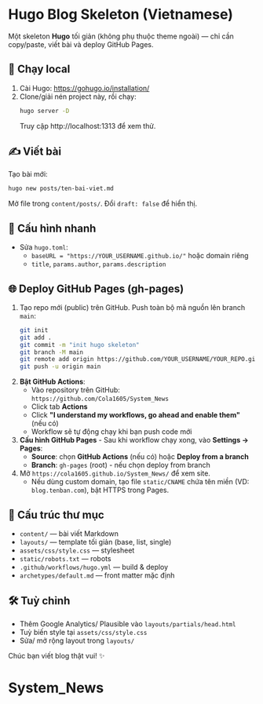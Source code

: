 # Hugo Blog Skeleton (Vietnamese)

Một skeleton **Hugo** tối giản (không phụ thuộc theme ngoài) — chỉ cần copy/paste, viết bài và deploy GitHub Pages.

## 🚀 Chạy local
1. Cài Hugo: https://gohugo.io/installation/
2. Clone/giải nén project này, rồi chạy:
   ```bash
   hugo server -D
   ```
   Truy cập http://localhost:1313 để xem thử.

## ✍️ Viết bài
Tạo bài mới:
```bash
hugo new posts/ten-bai-viet.md
```
Mở file trong `content/posts/`. Đổi `draft: false` để hiển thị.

## 🔧 Cấu hình nhanh
- Sửa `hugo.toml`:
  - `baseURL = "https://YOUR_USERNAME.github.io/"` hoặc domain riêng
  - `title`, `params.author`, `params.description`

## 🌐 Deploy GitHub Pages (gh-pages)
1. Tạo repo mới (public) trên GitHub. Push toàn bộ mã nguồn lên branch `main`:
   ```bash
   git init
   git add .
   git commit -m "init hugo skeleton"
   git branch -M main
   git remote add origin https://github.com/YOUR_USERNAME/YOUR_REPO.git
   git push -u origin main
   ```
2. **Bật GitHub Actions**:
   - Vào repository trên GitHub: `https://github.com/Cola1605/System_News`
   - Click tab **Actions** 
   - Click **"I understand my workflows, go ahead and enable them"** (nếu có)
   - Workflow sẽ tự động chạy khi bạn push code mới
3. **Cấu hình GitHub Pages** - Sau khi workflow chạy xong, vào **Settings → Pages**:
   - **Source**: chọn **GitHub Actions** (nếu có) hoặc **Deploy from a branch**
   - **Branch**: `gh-pages` (root) - nếu chọn deploy from branch
4. Mở `https://cola1605.github.io/System_News/` để xem site.
   - Nếu dùng custom domain, tạo file `static/CNAME` chứa tên miền (VD: `blog.tenban.com`), bật HTTPS trong Pages.

## 🧩 Cấu trúc thư mục
- `content/` — bài viết Markdown
- `layouts/` — template tối giản (base, list, single)
- `assets/css/style.css` — stylesheet
- `static/robots.txt` — robots
- `.github/workflows/hugo.yml` — build & deploy
- `archetypes/default.md` — front matter mặc định

## 🛠️ Tuỳ chỉnh
- Thêm Google Analytics/ Plausible vào `layouts/partials/head.html`
- Tuỳ biến style tại `assets/css/style.css`
- Sửa/ mở rộng layout trong `layouts/`

Chúc bạn viết blog thật vui! ✨
# System_News
